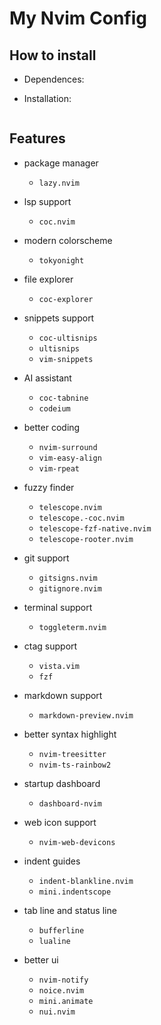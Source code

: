# My Nvim Config

## How to install

- Dependences:

- Installation:

```sh
```

## Features

- package manager
  - `lazy.nvim`

- lsp support
  - `coc.nvim`

- modern colorscheme 
  - `tokyonight`

- file explorer
  - `coc-explorer`

- snippets support 
  - `coc-ultisnips`
  - `ultisnips`
  - `vim-snippets`

- AI assistant
  - `coc-tabnine`
  - `codeium`

- better coding
  - `nvim-surround`
  - `vim-easy-align`
  - `vim-rpeat`

- fuzzy finder
  - `telescope.nvim`
  - `telescope.-coc.nvim`
  - `telescope-fzf-native.nvim`
  - `telescope-rooter.nvim`

- git support
  - `gitsigns.nvim`
  - `gitignore.nvim`

- terminal support
  - `toggleterm.nvim`

- ctag support
  - `vista.vim`
  - `fzf`

- markdown support
  - `markdown-preview.nvim`

- better syntax highlight
  - `nvim-treesitter`
  - `nvim-ts-rainbow2`

- startup dashboard
  - `dashboard-nvim`

- web icon support
  - `nvim-web-devicons`

- indent guides
  - `indent-blankline.nvim`
  - `mini.indentscope`

- tab line and status line
  - `bufferline`
  - `lualine`

- better ui
  - `nvim-notify`
  - `noice.nvim`
  - `mini.animate`
  - `nui.nvim`

